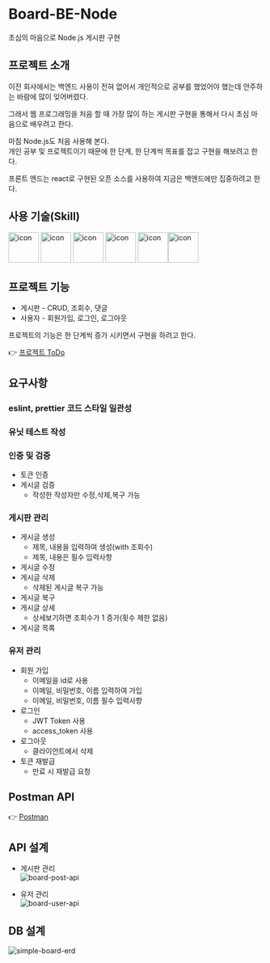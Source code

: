 # Board-BE-Node
초심의 마음으로 Node.js 게시판 구현  

## 프로젝트 소개
이전 회사에서는 백엔드 사용이 전혀 없어서 개인적으로 공부를 했었어야 했는데 안주하는 바람에 많이 잊어버렸다.

그래서 웹 프로그래밍을 처음 할 때 가장 많이 하는 게시판 구현을 통해서 다시 초심 마음으로 배우려고 한다.

마침 Node.js도 처음 사용해 본다.  
개인 공부 및 프로젝트이기 때문에 한 단계, 한 단계씩 목표를 잡고 구현을 해보려고 한다.

프론트 엔드는 react로 구현된 오픈 소스를 사용하여 지금은 백엔드에만 집중하려고 한다.

## 사용 기술(Skill)
<p><img alt ="icon" wide ="60" height="60" src="https://www.svgrepo.com/show/354118/nodejs.svg" />
<img alt= "icon" wide="60" height="60" src ="https://techstack-generator.vercel.app/mysql-icon.svg" />
<img alt ="icon" wide ="60" height="60" src="https://www.svgrepo.com/show/374071/sequelize.svg" />
<img src="https://techstack-generator.vercel.app/jest-icon.svg" alt="icon" width="60" height="60" />
<img src="https://techstack-generator.vercel.app/eslint-icon.svg" alt="icon" width="60" height="60" /><img src="https://techstack-generator.vercel.app/prettier-icon.svg" alt="icon" width="60" height="60" /></p>

## 프로젝트 기능
* 게시판 - CRUD, 조회수, 댓글
* 사용자 - 회원가입, 로그인, 로그아웃

프로젝트의 기능은 한 단계씩 증가 시키면서 구현을 하려고 한다.

👉 [프로젝트 ToDo](https://github.com/whoamixzerone/Board-BE-Node/blob/main/TODO.md)

## 요구사항
### eslint, prettier 코드 스타일 일관성
### 유닛 테스트 작성
### 인증 및 검증
* 토큰 인증
* 게시글 검증
    * 작성한 작성자만 수정,삭제,복구 가능
### 게시판 관리
* 게시글 생성
    * 제목, 내용을 입력하여 생성(with 조회수)
    * 제목, 내용은 필수 입력사항
* 게시글 수정
* 게시글 삭제
    * 삭제된 게시글 복구 가능
* 게시글 복구
* 게시글 상세
    * 상세보기하면 조회수가 1 증가(횟수 제한 없음)
* 게시글 목록
### 유저 관리
* 회원 가입
    * 이메일을 id로 사용
    * 이메일, 비밀번호, 이름 입력하여 가입
    * 이메일, 비밀번호, 이름 필수 입력사항
* 로그인
    * JWT Token 사용
    * access_token 사용    
* 로그아웃
    * 클라이언트에서 삭제
* 토큰 재발급
    * 만료 시 재발급 요청

## Postman API
👉 [Postman](https://documenter.getpostman.com/view/21399959/UzBjtoAV)

## API 설계
* 게시판 관리  
![board-post-api](https://user-images.githubusercontent.com/67082984/184362915-6292e011-a6c9-4597-b7a3-0757de10299d.png)

* 유저 관리  
![board-user-api](https://user-images.githubusercontent.com/67082984/184362947-f38a8785-19e6-4475-8d96-beece419997c.png)



## DB 설계
![simple-board-erd](https://user-images.githubusercontent.com/67082984/183644324-66b6445d-6779-49b1-a27a-089ad57f124b.png)
